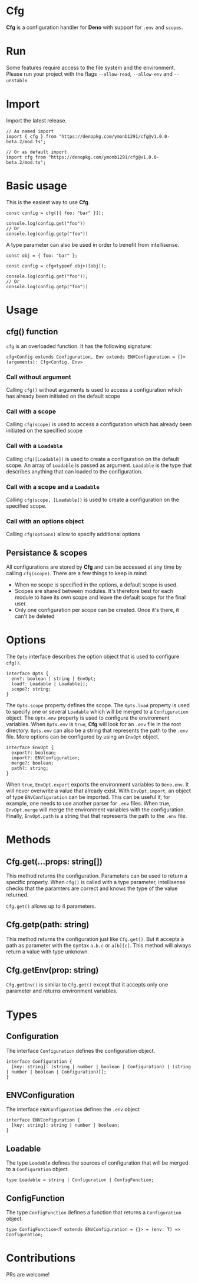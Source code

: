 # Cfg

**Cfg** is a configuration handler for **Deno** with support for `.env` and `scopes`.

# Run

Some features require access to the file system and the environment. Please run your project with the flags `--allow-read`, `--allow-env` and `--unstable`.

# Import

Import the latest release.

```
// As named import
import { cfg } from "https://denopkg.com/ymonb1291/cfg@v1.0.0-beta.2/mod.ts";

// Or as default import
import cfg from "https://denopkg.com/ymonb1291/cfg@v1.0.0-beta.2/mod.ts";
```

# Basic usage

This is the easiest way to use **Cfg**.

```
const config = cfg([{ foo: "bar" }]);

console.log(config.get("foo"))
// Or
console.log(config.getp("foo"))
```

A type parameter can also be used in order to benefit from intellisense.

```
const obj = { foo: "bar" };

const config = cfg<typeof obj>([obj]);

console.log(config.get("foo"));
// Or
console.log(config.getp("foo"))
```

# Usage

## cfg() function

`cfg` is an overloaded function. It has the following signature:

```
cfg<Config extends Configuration, Env extends ENVConfiguration = {}>(arguments): Cfg<Config, Env>
```

### Call without argument

Calling `cfg()` without arguments is used to access a configuration which has already been initiated on the default scope

### Call with a scope

Calling `cfg(scope)` is used to access a configuration which has already been initiated on the specified scope

### Call with a `Loadable`

Calling `cfg([Loadable])` is used to create a configuration on the default scope. An array of `Loadable` is passed as argument. `Loadable` is the type that describes anything that can loaded to the configuration.

### Call with a scope and a `Loadable`

Calling `cfg(scope, [Loadable])` is used to create a configuration on the specified scope.

### Call with an options object

Calling `cfg(options)` allow to specify additional options

## Persistance & scopes

All configurations are stored by **Cfg** and can be accessed at any time by calling `cfg(scope)`. There are a few things to keep in mind:

- When no scope is specified in the options, a default scope is used.
- Scopes are shared between modules. It's therefore best for each module to have its own scope and leave the default scope for the final user.
- Only one configuration per scope can be created. Once it's there, it can't be deleted

# Options

The `Opts` interface describes the option object that is used to configure `cfg()`.

```
interface Opts {
  env?: boolean | string | EnvOpt;
  load?: Loadable | Loadable[];
  scope?: string;
}
```

The `Opts.scope` property defines the scope. The `Opts.load` property is used to specify one or several `Loadable` which will be merged to a `Configuration` object. The `Opts.env` property is used to configure the environment variables.
When `Opts.env` is `true`, **Cfg** will look for an `.env` file in the root directory. `Opts.env` can also be a string that represents the path to the `.env` file. More options can be configured by using an `EnvOpt` object.

```
interface EnvOpt {
  export?: boolean;
  import?: ENVConfiguration;
  merge?: boolean;
  path?: string;
}
```

When `true`, `EnvOpt.export` exports the environment variables to `Deno.env`. It will never overwrite a value that already exist.
With `EnvOpt.import`, an object of type `ENVConfiguration` can be imported. This can be useful if, for example, one needs to use another parser for `.env` files. When true, `EnvOpt.merge` will merge the environment variables with the configuration. Finally, `EnvOpt.path` is a string that that represents the path to the `.env` file.

# Methods

## Cfg.get(...props: string[])

This method returns the configuration. Parameters can be used to return a specific property. When `cfg()` is called with a type parameter, intellisense checks that the paramters are correct and knows the type of the value returned.

`Cfg.get()` allows up to 4 parameters.

## Cfg.getp(path: string)

This method returns the configuration just like `Cfg.get()`. But it accepts a path as parameter with the syntax `a.b.c` or `a[b][c]`. This method will always return a value with type unknown.

## Cfg.getEnv(prop: string)

`Cfg.getEnv()` is similar to `Cfg.get()` except that it accepts only one parameter and returns environment variables.

# Types

## Configuration

The interface `Configuration` defines the configuration object.

```
interface Configuration {
  [key: string]: (string | number | boolean | Configuration) | (string | number | boolean | Configuration)[];
}
```

## ENVConfiguration

The interface `ENVConfiguration` defines the `.env` object

```
interface ENVConfiguration {
  [key: string]: string | number | boolean;
}
```

## Loadable

The type `Loadable` defines the sources of configuration that will be merged to a `Configuration` object.

```
type Loadable = string | Configuration | ConfigFunction;
```

## ConfigFunction

The type `ConfigFunction` defines a function that returns a `Configuration` object.

```
type ConfigFunction<T extends ENVConfiguration = {}> = (env: T) => Configuration;
```

# Contributions

PRs are welcome!
